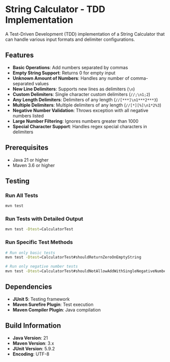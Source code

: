 # String Calculator - TDD Implementation

A Test-Driven Development (TDD) implementation of a String Calculator that can handle various input formats and delimiter configurations.

## Features

- **Basic Operations**: Add numbers separated by commas
- **Empty String Support**: Returns 0 for empty input
- **Unknown Amount of Numbers**: Handles any number of comma-separated values
- **New Line Delimiters**: Supports new lines as delimiters (`\n`)
- **Custom Delimiters**: Single character custom delimiters (`//;\n1;2`)
- **Any Length Delimiters**: Delimiters of any length (`//[***]\n1***2***3`)
- **Multiple Delimiters**: Multiple delimiters of any length (`//[*][%]\n1*2%3`)
- **Negative Number Validation**: Throws exception with all negative numbers listed
- **Large Number Filtering**: Ignores numbers greater than 1000
- **Special Character Support**: Handles regex special characters in delimiters

## Prerequisites

- Java 21 or higher
- Maven 3.6 or higher


## Testing

### Run All Tests
```bash
mvn test
```

### Run Tests with Detailed Output
```bash
mvn test -Dtest=CalculatorTest
```

### Run Specific Test Methods
```bash
# Run only basic tests
mvn test -Dtest=CalculatorTest#shouldReturnZeroOnEmptyString

# Run only negative number tests
mvn test -Dtest=CalculatorTest#shouldNotAllowAddWithSingleNegativeNumber
```
## Dependencies

- **JUnit 5**: Testing framework
- **Maven Surefire Plugin**: Test execution
- **Maven Compiler Plugin**: Java compilation

## Build Information

- **Java Version**: 21
- **Maven Version**: 3.x
- **JUnit Version**: 5.9.2
- **Encoding**: UTF-8

